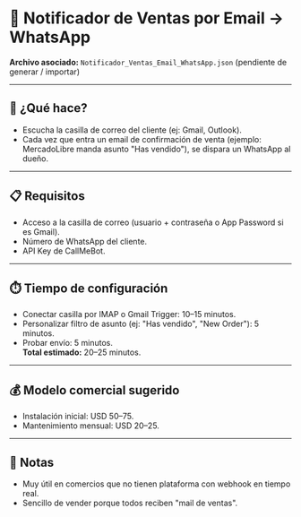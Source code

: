# 🚀 Notificador de Ventas por Email → WhatsApp

**Archivo asociado:** `Notificador_Ventas_Email_WhatsApp.json` (pendiente de generar / importar)

---

## 🎯 ¿Qué hace?
- Escucha la casilla de correo del cliente (ej: Gmail, Outlook).
- Cada vez que entra un email de confirmación de venta (ejemplo: MercadoLibre manda asunto "Has vendido"), se dispara un WhatsApp al dueño.

---

## 📋 Requisitos
- Acceso a la casilla de correo (usuario + contraseña o App Password si es Gmail).
- Número de WhatsApp del cliente.
- API Key de CallMeBot.

---

## ⏱️ Tiempo de configuración
- Conectar casilla por IMAP o Gmail Trigger: 10–15 minutos.
- Personalizar filtro de asunto (ej: "Has vendido", "New Order"): 5 minutos.
- Probar envío: 5 minutos.  
**Total estimado:** 20–25 minutos.  

---

## 💰 Modelo comercial sugerido
- Instalación inicial: USD 50–75.  
- Mantenimiento mensual: USD 20–25.  

---

## 📌 Notas
- Muy útil en comercios que no tienen plataforma con webhook en tiempo real.  
- Sencillo de vender porque todos reciben "mail de ventas".  
